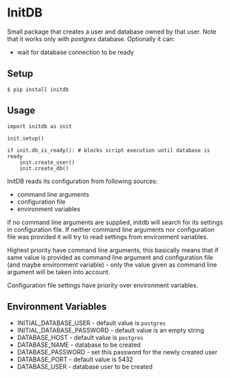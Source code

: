 # InitDB

Small package that creates a user and database owned by that user.
Note that it works only with *postgres* database.
Optionally it can:

* wait for database connection to be ready

## Setup

    $ pip install initdb

## Usage

    import initdb as init

    init.setup()

    if init.db_is_ready(): # blocks script execution until database is ready
        init.create_user()
        init.create_db()

InitDB reads its configuration from following sources:

* command line arguments
* configuration file
* environment variables

If no command line arguments are supplied, initdb will search for its settings
in configuration file. If neither command line arguments nor configuration file was provided
it will try to read settings from environment variables.

Highest priority have command line arguments, this basically means that if
same value is provided as command line argument and configuration file
(and maybe environment variable) - only the value given as command line
argument will be taken into account.

Configuration file settings have priority over environment variables.

## Environment Variables

* INITIAL_DATABASE_USER - default value is `postgres`
* INITIAL_DATABASE_PASSWORD - default value is an empty string
* DATABASE_HOST - default value is `postgres`
* DATABASE_NAME - database to be created
* DATABASE_PASSWORD - set this password for the newly created user
* DATABASE_PORT - default value is 5432
* DATABASE_USER - database user to be created